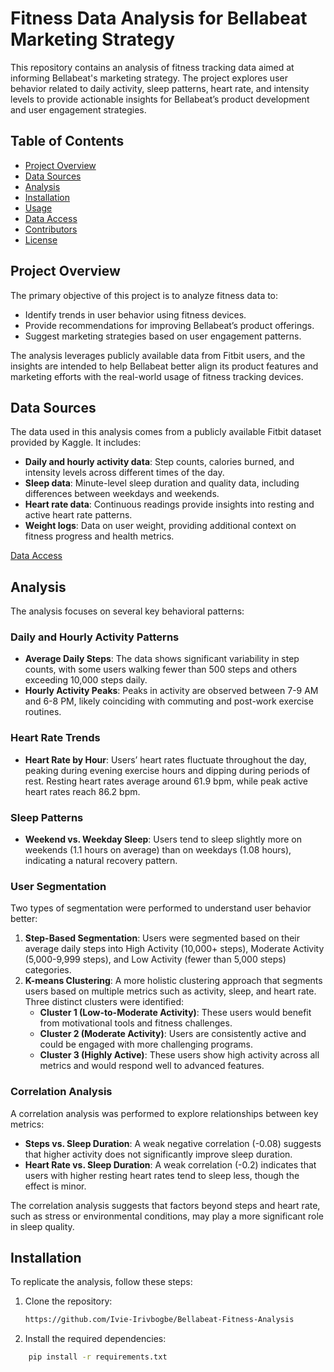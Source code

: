 # Fitness Data Analysis for Bellabeat Marketing Strategy

This repository contains an analysis of fitness tracking data aimed at informing Bellabeat's marketing strategy. The project explores user behavior related to daily activity, sleep patterns, heart rate, and intensity levels to provide actionable insights for Bellabeat’s product development and user engagement strategies.

## Table of Contents
- [Project Overview](#project-overview)
- [Data Sources](#data-sources)
- [Analysis](#analysis)
- [Installation](#installation)
- [Usage](#usage)
- [Data Access](#data-access)
- [Contributors](#contributors)
- [License](#license)

## Project Overview
The primary objective of this project is to analyze fitness data to:
- Identify trends in user behavior using fitness devices.
- Provide recommendations for improving Bellabeat’s product offerings.
- Suggest marketing strategies based on user engagement patterns.

The analysis leverages publicly available data from Fitbit users, and the insights are intended to help Bellabeat better align its product features and marketing efforts with the real-world usage of fitness tracking devices.

## Data Sources
The data used in this analysis comes from a publicly available Fitbit dataset provided by Kaggle. It includes:
- **Daily and hourly activity data**: Step counts, calories burned, and intensity levels across different times of the day.
- **Sleep data**: Minute-level sleep duration and quality data, including differences between weekdays and weekends.
- **Heart rate data**: Continuous readings provide insights into resting and active heart rate patterns.
- **Weight logs**: Data on user weight, providing additional context on fitness progress and health metrics.

[Data Access]((https://drive.google.com/drive/folders/1Ay2kj0EuAuXeg_oHEIAPHzSag2UhF7Rd?usp=drive_link))

## Analysis
The analysis focuses on several key behavioral patterns:

### Daily and Hourly Activity Patterns
- **Average Daily Steps**: The data shows significant variability in step counts, with some users walking fewer than 500 steps and others exceeding 10,000 steps daily.
- **Hourly Activity Peaks**: Peaks in activity are observed between 7-9 AM and 6-8 PM, likely coinciding with commuting and post-work exercise routines.

### Heart Rate Trends
- **Heart Rate by Hour**: Users’ heart rates fluctuate throughout the day, peaking during evening exercise hours and dipping during periods of rest. Resting heart rates average around 61.9 bpm, while peak active heart rates reach 86.2 bpm.

### Sleep Patterns
- **Weekend vs. Weekday Sleep**: Users tend to sleep slightly more on weekends (1.1 hours on average) than on weekdays (1.08 hours), indicating a natural recovery pattern.

### User Segmentation
Two types of segmentation were performed to understand user behavior better:
1. **Step-Based Segmentation**: Users were segmented based on their average daily steps into High Activity (10,000+ steps), Moderate Activity (5,000-9,999 steps), and Low Activity (fewer than 5,000 steps) categories.
2. **K-means Clustering**: A more holistic clustering approach that segments users based on multiple metrics such as activity, sleep, and heart rate. Three distinct clusters were identified:
    - **Cluster 1 (Low-to-Moderate Activity)**: These users would benefit from motivational tools and fitness challenges.
    - **Cluster 2 (Moderate Activity)**: Users are consistently active and could be engaged with more challenging programs.
    - **Cluster 3 (Highly Active)**: These users show high activity across all metrics and would respond well to advanced features.

### Correlation Analysis
A correlation analysis was performed to explore relationships between key metrics:
- **Steps vs. Sleep Duration**: A weak negative correlation (-0.08) suggests that higher activity does not significantly improve sleep duration.
- **Heart Rate vs. Sleep Duration**: A weak correlation (-0.2) indicates that users with higher resting heart rates tend to sleep less, though the effect is minor.

The correlation analysis suggests that factors beyond steps and heart rate, such as stress or environmental conditions, may play a more significant role in sleep quality.

## Installation
To replicate the analysis, follow these steps:

1. Clone the repository:
   ```bash
   https://github.com/Ivie-Irivbogbe/Bellabeat-Fitness-Analysis
2. Install the required dependencies:
```bash
    pip install -r requirements.txt
